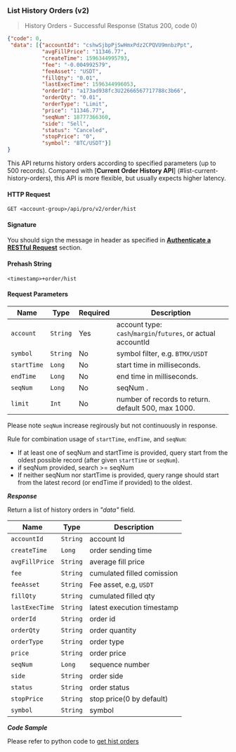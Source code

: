 ###
### List History Orders (v2)

>  History Orders - Successful Response (Status 200, code 0)

```json
{"code": 0,
 "data": [{"accountId": "cshwSjbpPjSwHmxPdz2CPQVU9mnbzPpt",
           "avgFillPrice": "11346.77",
           "createTime": 1596344995793,
           "fee": "-0.004992579",
           "feeAsset": "USDT",
           "fillQty": "0.01",
           "lastExecTime": 1596344996053,
           "orderId": "a173ad938fc3U22666567717788c3b66",
           "orderQty": "0.01",
           "orderType": "Limit",
           "price": "11346.77",
           "seqNum": 18777366360,
           "side": "Sell",
           "status": "Canceled",
           "stopPrice": "0",
           "symbol": "BTC/USDT"}]
}
```

This API returns history orders according to specified parameters (up to 500 records). Compared with [**Current Order History API**] (#list-current-history-orders), this API is more flexible, but usually expects higher latency.

#### HTTP Request

`GET <account-group>/api/pro/v2/order/hist`

#### Signature

You should sign the message in header as specified in [**Authenticate a RESTful Request**](#sign-a-request) section.

#### Prehash String

`<timestamp>+order/hist`

#### Request Parameters

 Name            | Type      | Required | Description
---------------- | --------- | -------- | -------------------------------------------------------------------------------------------
 `account`       | `String`  | Yes      | account type: `cash`/`margin`/`futures`, or actual accountId
 `symbol`        | `String`  | No       | symbol filter, e.g. `BTMX/USDT`
 `startTime`     | `Long`    | No       | start time in milliseconds.
 `endTime`       | `Long`    | No       | end time in milliseconds.
 `seqNum`        | `Long`    | No       | seqNum .
 `limit`         | `Int`     | No       | number of records to return. default 500, max 1000. 

Please note `seqNum` increase regirously but not continuously in response.

Rule for combination usage of `startTime`, `endTime`, and `seqNum`:
 * If at least one of seqNum and startTime is provided, query start from the oldest possible record (after given `startTime` or `seqNum`).
 * if seqNum provided, search >= seqNum
 * If neither seqNum nor startTime is provided, query range should start from the latest record (or endTime if provided) to the oldest.

***Response***

Return a list of history orders in *"data"* field.

Name           | Type     | Description
---------------|----------|--------------
`accountId`    | `String` | account Id
`createTime`   | `Long`   | order sending time
`avgFillPrice` | `String` | average fill price
`fee`          | `String` | cumulated filled comission
`feeAsset`     | `String` | Fee asset, e.g, `USDT`
`fillQty`      | `String` | cumulated filled qty
`lastExecTime` | `String` | latest execution timestamp
`orderId`      | `String` | order id
`orderQty`     | `String` | order quantity
`orderType`    | `String` | order type
`price`        | `String` | order price
`seqNum`       | `Long`   | sequence number
`side`         | `String` | order side
`status`       | `String` | order status
`stopPrice`    | `String` | stop price(0 by default)
`symbol`       | `String` | symbol

***Code Sample***

Please refer to python code to [get hist orders](https://github.com/bitmax-exchange/bitmax-pro-api-demo/blob/master/python/query_prv_order_hist_v2.py)
